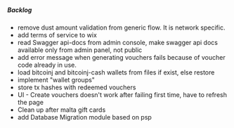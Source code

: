 ##### Backlog
- remove dust amount validation from generic flow. It is network specific.
- add terms of service to wix
- read Swagger api-docs from admin console, make swagger api docs available only from admin panel, not public
- add error message when generating vouchers fails because of voucher code already in use.
- load bitcoinj and bitcoinj-cash wallets from files if exist, else restore
- implement "wallet groups"
- store tx hashes with redeemed vouchers
- UI - Create vouchers doesn't work after failing first time, have to refresh the page 
- Clean up after malta gift cards
- add Database Migration module based on psp
